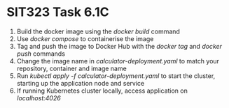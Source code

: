 # SIT323 Task 6.1C

1. Build the docker image using the _docker build_ command
2. Use _docker compose_ to containerise the image
3. Tag and push the image to Docker Hub with the _docker tag_ and _docker push_ commands
4. Change the image name in _calculator-deployment.yaml_ to match your repository, container and image name
5. Run _kubectl apply -f calculator-deployment.yaml_ to start the cluster, starting up the application node and service
6. If running Kubernetes cluster locally, access application on _localhost:4026_
